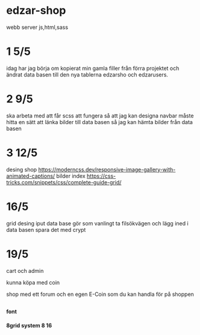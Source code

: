 


# edzar-shop
webb server 
js,html,sass
# 1 5/5
idag har jag börja om kopierat min gamla filler från förra projektet och ändrat data basen till den nya tablerna edzarsho och edzarusers. 


# 2 9/5
ska arbeta med att får scss att fungera så att jag kan designa navbar 
måste hitta en sätt att länka bilder till data basen så jag kan hämta bilder från data basen
# 3 12/5
desing shop https://moderncss.dev/responsive-image-gallery-with-animated-captions/
bilder index https://css-tricks.com/snippets/css/complete-guide-grid/
# 16/5
grid desing iput data base
gör som vanlingt ta filsökvägen och lägg ined i data basen 
spara det med crypt
# 19/5
cart och admin 


kunna köpa med coin 

shop med ett forum och en egen E-Coin som du kan handla för på shoppen

##
#### font
#### 8grid system 8 16 



 